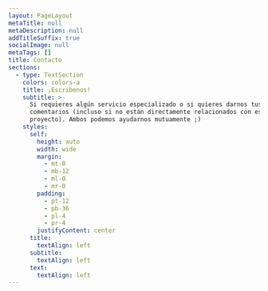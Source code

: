 ```yaml
---
layout: PageLayout
metaTitle: null
metaDescription: null
addTitleSuffix: true
socialImage: null
metaTags: []
title: Contacto
sections:
  - type: TextSection
    colors: colors-a
    title: ¡Escríbenos!
    subtitle: >-
      Si requieres algún servicio especializado o si quieres darnos tus
      comentarios (incluso si no están directamente relacionados con este
      proyecto). Ambos podemos ayudarnos mutuamente ;)
    styles:
      self:
        height: auto
        width: wide
        margin:
          - mt-0
          - mb-12
          - ml-0
          - mr-0
        padding:
          - pt-12
          - pb-36
          - pl-4
          - pr-4
        justifyContent: center
      title:
        textAlign: left
      subtitle:
        textAlign: left
      text:
        textAlign: left
---
```

